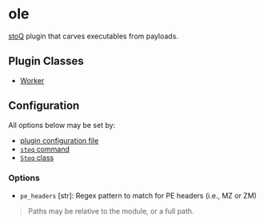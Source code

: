 # ole

[stoQ](https://stoq-framework.readthedocs.io/en/v2/index.html) plugin that carves executables from payloads.

## Plugin Classes

- [Worker](https://stoq-framework.readthedocs.io/en/v2/dev/workers.html)

## Configuration

All options below may be set by:

- [plugin configuration file](https://stoq-framework.readthedocs.io/en/v2/dev/plugin_overview.html#configuration)
- [`stoq` command](https://stoq-framework.readthedocs.io/en/v2/gettingstarted.html#plugin-options)
- [`Stoq` class](https://stoq-framework.readthedocs.io/en/v2/dev/core.html?highlight=plugin_opts#using-providers)

### Options

- `pe_headers` [str]: Regex pattern to match for PE headers (i.e., MZ or ZM)

> Paths may be relative to the module, or a full path.
